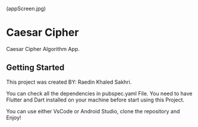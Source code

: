 (appScreen.jpg)

# Caesar Cipher

Caesar Cipher Algorithm App.

## Getting Started

This project was created BY: Raedin Khaled Sakhri.

You can check all the dependencies in pubspec.yaml File.
You need to have Flutter and Dart installed on your machine before start using this Project.

You can use either VsCode or Android Studio, clone the repository and Enjoy!
